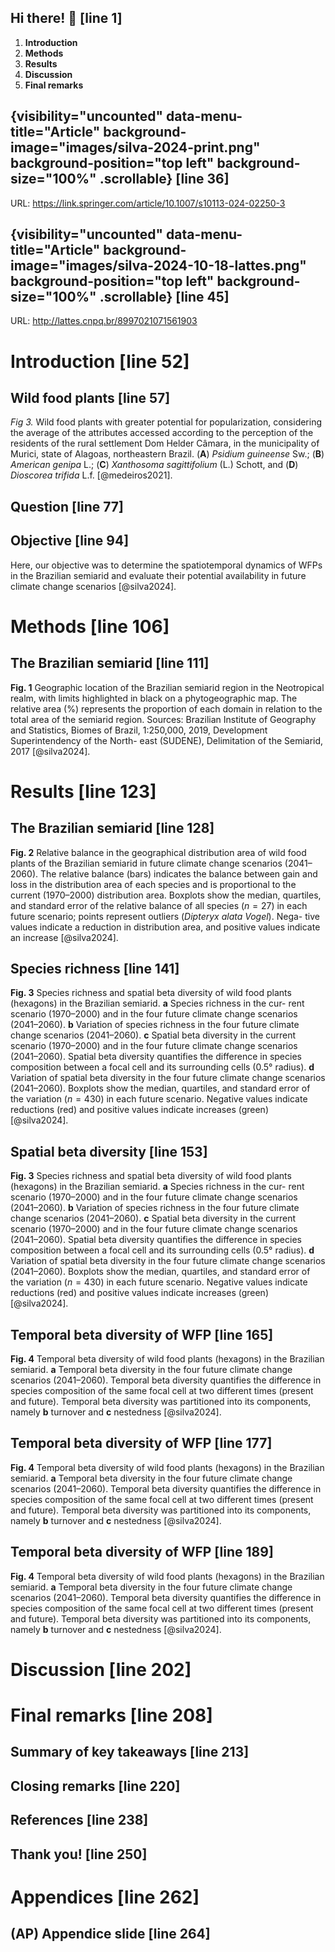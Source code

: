 ## Hi there! 👋 [line 1]

1. **Introduction**
1. **Methods**
1. **Results**
1. **Discussion**
1. **Final remarks**

## {visibility="uncounted" data-menu-title="Article" background-image="images/silva-2024-print.png" background-position="top left" background-size="100%" .scrollable} [line 36]

URL: https://link.springer.com/article/10.1007/s10113-024-02250-3

<!-- @silva2024 -->
<!-- @silva2024b -->

## {visibility="uncounted" data-menu-title="Article" background-image="images/silva-2024-10-18-lattes.png" background-position="top left" background-size="100%" .scrollable} [line 45]

URL: http://lattes.cnpq.br/8997021071561903

# Introduction [line 52]

## Wild food plants [line 57]

*Fig 3.* Wild food plants with greater potential for popularization, considering the average of the attributes accessed according to the perception of the residents of the rural settlement Dom Helder Câmara, in the municipality of Murici, state of Alagoas, northeastern Brazil. (**A**) *Psidium guineense* Sw.; (**B**) *American genipa* L.; (**C**) *Xanthosoma sagittifolium* (L.) Schott, and (**D**) *Dioscorea trifida* L.f. [@medeiros2021].

## Question [line 77]

## Objective [line 94]

Here, our objective was to determine the spatiotemporal dynamics of WFPs in the Brazilian semiarid and evaluate their potential availability in future climate change scenarios [@silva2024].

# Methods [line 106]

## The Brazilian semiarid [line 111]

**Fig. 1** Geographic location of the Brazilian semiarid region in the Neotropical realm, with limits highlighted in black on a phytogeographic map. The relative area (%) represents the proportion of each domain in relation to the total area of the semiarid region. Sources: Brazilian Institute of Geography and Statistics, Biomes of Brazil, 1:250,000, 2019, Development Superintendency of the North- east (SUDENE), Delimitation of the Semiarid, 2017 [@silva2024].

# Results [line 123]

## The Brazilian semiarid [line 128]

**Fig. 2** Relative balance in the geographical distribution area of wild food plants of the Brazilian semiarid in future climate change scenarios (2041–2060). 
The relative balance (bars) indicates the balance between gain and loss in the distribution area of each species and is proportional to the current (1970–2000) distribution area. Boxplots show the median, quartiles, and standard error of the relative balance of all species ($n = 27$) in each future scenario; points represent outliers (*Dipteryx alata Vogel*). Nega- tive values indicate a reduction in distribution area, and positive values indicate an increase [@silva2024].

## Species richness [line 141]

**Fig. 3** Species richness and spatial beta diversity of wild food plants (hexagons) in the Brazilian semiarid. **a** Species richness in the cur- rent scenario (1970–2000) and in the four future climate change scenarios (2041–2060). **b** Variation of species richness in the four future climate change scenarios (2041–2060). **c** Spatial beta diversity in the current scenario (1970–2000) and in the four future climate change scenarios (2041–2060). Spatial beta diversity quantifies the difference in species composition between a focal cell and its surrounding cells (0.5° radius). **d** Variation of spatial beta diversity in the four future climate change scenarios (2041–2060). Boxplots show the median, quartiles, and standard error of the variation ($n = 430$) in each future scenario. Negative values indicate reductions (red) and positive values indicate increases (green) [@silva2024].

## Spatial beta diversity [line 153]

**Fig. 3** Species richness and spatial beta diversity of wild food plants (hexagons) in the Brazilian semiarid. **a** Species richness in the cur- rent scenario (1970–2000) and in the four future climate change scenarios (2041–2060). **b** Variation of species richness in the four future climate change scenarios (2041–2060). **c** Spatial beta diversity in the current scenario (1970–2000) and in the four future climate change scenarios (2041–2060). Spatial beta diversity quantifies the difference in species composition between a focal cell and its surrounding cells (0.5° radius). **d** Variation of spatial beta diversity in the four future climate change scenarios (2041–2060). Boxplots show the median, quartiles, and standard error of the variation ($n = 430$) in each future scenario. Negative values indicate reductions (red) and positive values indicate increases (green) [@silva2024].

## Temporal beta diversity of WFP [line 165]

**Fig. 4** Temporal beta diversity of wild food plants (hexagons) in the Brazilian semiarid. **a** Temporal beta diversity in the four future climate change scenarios (2041–2060). Temporal beta diversity quantifies the difference in species composition of the same focal cell at two different times (present and future). Temporal beta diversity was partitioned into its components, namely **b** turnover and **c** nestedness [@silva2024].

## Temporal beta diversity of WFP [line 177]

**Fig. 4** Temporal beta diversity of wild food plants (hexagons) in the Brazilian semiarid. **a** Temporal beta diversity in the four future climate change scenarios (2041–2060). Temporal beta diversity quantifies the difference in species composition of the same focal cell at two different times (present and future). Temporal beta diversity was partitioned into its components, namely **b** turnover and **c** nestedness [@silva2024].

## Temporal beta diversity of WFP [line 189]

**Fig. 4** Temporal beta diversity of wild food plants (hexagons) in the Brazilian semiarid. **a** Temporal beta diversity in the four future climate change scenarios (2041–2060). Temporal beta diversity quantifies the difference in species composition of the same focal cell at two different times (present and future). Temporal beta diversity was partitioned into its components, namely **b** turnover and **c** nestedness [@silva2024].

# Discussion [line 202]

# Final remarks [line 208]

## Summary of key takeaways [line 213]

## Closing remarks [line 220]

## References [line 238]

## Thank you! [line 250]

# Appendices [line 262]

## (AP) Appendice slide [line 264]
